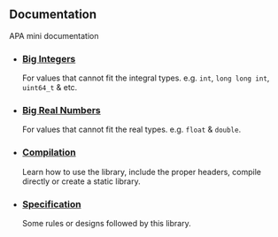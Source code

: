 ## **Documentation**

APA mini documentation

- ### **[Big Integers](./big-integers.md)**

    For values that cannot fit the integral types.
    e.g. `int`, `long long int`, `uint64_t` & etc.

- ### **[Big Real Numbers](./big-real-numbers.md.md)**

    For values that cannot fit the real types.
    e.g. `float` & `double`.

- ### **[Compilation](./compilation.md)**

    Learn how to use the library, include the proper
    headers, compile directly or create a static library.

- ### **[Specification](./specifications.md)**

    Some rules or designs followed by this library.